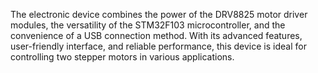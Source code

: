 The electronic device combines the power of the DRV8825 motor driver modules, the versatility of the STM32F103 microcontroller, and the convenience of a USB connection method. With its advanced features, user-friendly interface, and reliable performance, this device is ideal for controlling two stepper motors in various applications.